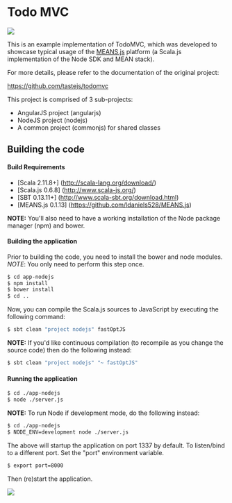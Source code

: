 # Todo MVC 
<img src="https://github.com/tastejs/todomvc/blob/master/media/logo.png">

This is an example implementation of TodoMVC, which was developed to showcase typical usage of the [MEANS.js](https://github.com/ldaniels528/MEANS.js) platform 
(a Scala.js implementation of the Node SDK and MEAN stack).

For more details, please refer to the documentation of the original project:

https://github.com/tastejs/todomvc

This project is comprised of 3 sub-projects:
* AngularJS project (angularjs)
* NodeJS project (nodejs)
* A common project (commonjs) for shared classes

## Building the code

<a name="Build_Requirements"></a>
#### Build Requirements

* [Scala 2.11.8+] (http://scala-lang.org/download/)
* [Scala.js 0.6.8] (http://www.scala-js.org/)
* [SBT 0.13.11+] (http://www.scala-sbt.org/download.html)
* [MEANS.js 0.1.13] (https://github.com/ldaniels528/MEANS.js)

**NOTE:** You'll also need to have a working installation of the Node package manager (npm) and bower.

#### Building the application

Prior to building the code, you need to install the bower and node modules. 
*NOTE*: You only need to perform this step once.

```bash
$ cd app-nodejs
$ npm install
$ bower install
$ cd ..
```

Now, you can compile the Scala.js sources to JavaScript by executing the following command:

```bash
$ sbt clean "project nodejs" fastOptJS
```

**NOTE:** If you'd like continuous compilation (to recompile as you change the source code) then do the following instead:

```bash
$ sbt clean "project nodejs" "~ fastOptJS"
```

#### Running the application

```bash
$ cd ./app-nodejs
$ node ./server.js    
```

**NOTE:** To run Node if development mode, do the following instead:

```bash
$ cd ./app-nodejs
$ NODE_ENV=development node ./server.js    
```

The above will startup the application on port 1337 by default. To listen/bind to a different port. Set the "port" environment
variable.

```bash
$ export port=8000
```

Then (re)start the application.

<img src="https://github.com/ldaniels528/meansjs-todo-mvc/blob/master/todo-mvc.png">